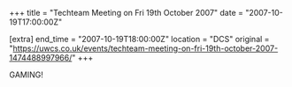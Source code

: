 +++
title = "Techteam Meeting on Fri 19th October 2007"
date = "2007-10-19T17:00:00Z"

[extra]
end_time = "2007-10-19T18:00:00Z"
location = "DCS"
original = "https://uwcs.co.uk/events/techteam-meeting-on-fri-19th-october-2007-1474488997966/"
+++

GAMING\!

